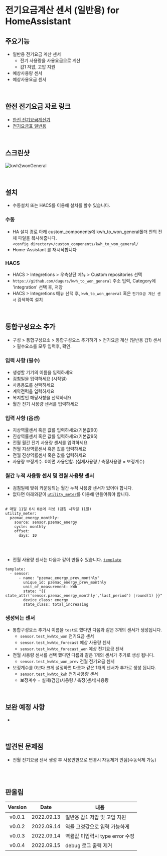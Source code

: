 # 전기요금계산 센서 (일반용) for HomeAssistant

## 주요기능
- 일반용 전기요금 계산 센서
  - 전기 사용량을 사용요금으로 계산
  - 갑1 저압, 고압 지원
- 예상사용량 센서
- 예상사용요금 센서

<br>

## 한전 전기요금 자료 링크
- [한전 전기요금계산기](https://cyber.kepco.co.kr/ckepco/front/jsp/CY/J/A/CYJAPP000NFL.jsp)
- [전기요금표 일반용](https://cyber.kepco.co.kr/ckepco/front/jsp/CY/E/E/CYEEHP00102.jsp)
<br>

## 스크린샷
![kwh2wonGeneral](https://user-images.githubusercontent.com/41262994/189909716-830c056a-5878-475a-90bd-7831afa517f3.png)

<br>

## 설치
- 수동설치 또는 HACS를 이용해 설치를 할수 있습니다.
### 수동
- HA 설치 경로 아래 custom_components에 kwh_to_won_general폴더 안의 전체 파일을 복사해줍니다.<br>
  `<config directory>/custom_components/kwh_to_won_general/`<br>
- Home-Assistant 를 재시작합니다<br>
### HACS
- HACS > Integretions > 우측상단 메뉴 > Custom repositories 선택
- `https://github.com/dugurs/kwh_to_won_general` 주소 입력, Category에 'integration' 선택 후, 저장
- HACS > Integretions 메뉴 선택 후, `kwh_to_won_general` 혹은 `전기요금 계산 센서` 검색하여 설치

<br>


## 통합구성요소 추가
- 구성 > 통합구성요소 > 통합구성요소 추가하기 > 전기요금 계산 (일반용 갑1) 센서 > 필수요소를 모두 입력후, 확인.

### 입력 사항 (필수)
- 생성할 기기의 이름을 입력하세요
- 검침일을 입력하세요 (시작일)
- 사용용도를 선택하세요
- 계약전력을 입력하세요
- 복지할인 해당사항을 선택하세요
- 월간 전기 사용량 센서를 입력하세요
### 입력 사항 (옵션)
- 지상역률센서 혹은 값를 입력하세요(기본값90)
- 진상역률센서 혹은 값를 입력하세요(기본값95)
- 전월 월간 전기 사용량 센서를 입력하세요
- 전월 지상역률센서 혹은 값를 입력하세요
- 전월 진상역률센서 혹은 값를 입력하세요
- 사용량 보정계수. 0이면 사용안함. (실제사용량 / 측정사용량 = 보정계수)
### 월간 누적 사용량 센서 및 전월 사용량 센서
- 검침일에 맞줘 카운팅되는 월간 누적 사용량 센서가 있어야 합니다.
- 없다면 아래와같이 [`utility_meter`](https://www.home-assistant.io/integrations/utility_meter/)를 이용해 만들어줘야 합니다.

```

# 매달 11일 0시 0분에 리셋 (검침 시작일 11일)
utility_meter:
  pzemac_energy_monthly:
    source: sensor.pzemac_energy
    cycle: monthly
    offset:
      days: 10
      
```
<br>

- 전월 사용량 센서는 다음과 같이 만들수 있습니다. [`template`](https://www.home-assistant.io/integrations/template/) 


```
template:
  - sensor:
      - name: "pzemac_energy_prev_monthly"
        unique_id: pzemac_energy_prev_monthly
        unit_of_measurement: kWh
        state: "{{ state_attr('sensor.pzemac_energy_monthly','last_period') |round(1) }}"
        device_class: energy
        state_class: total_increasing
```
### 생성되는 센서
- 통합구성요소 추가시 이름을 `test`로 했다면 다음과 같은 3개의 센서가 생성됩니다.
  - `sensor.test_kwhto_won` 전기요금 센서
  - `sensor.test_kwhto_forecast` 예상 사용량 센서
  - `sensor.test_kwhto_forecast_won` 예상 전기요금 센서
- 전월 사용량 센서를 선택 했다면 다름과 같은 1개의 센서가 추가로 생성 됩니다.
  - `sensor.test_kwhto_won_prev` 전월 전기요금 센서
- 보정계수를 0보다 크게 설정하면 다름과 같은 1개의 센서가 추가로 생성 됩니다.
  - `sensor.test_kwhto_kwh` 전기사용량 센서
  - 보정계수 = 실제(검침)사용량 / 측정(센서)사용량

<br>

## 보완 예정 사항
- 
<br>

## 발견된 문제점
- 전월 전기요금 센서 생성 후 사용안한으로 변경시 자동제거 안됨(수동삭제 가능)
<br>


<br>

## 판올림
| Version | Date        | 내용              |
| :-----: | :---------: | ----------------------- |
| v0.0.1  | 2022.09.13  | 일반용 갑1 저압 및 고압 지원 |
| v0.0.2  | 2022.09.14  | 역률 고정값으로 입력 가능하게 |
| v0.0.3  | 2022.09.14  | 역률값 미입력시 type error 수정 |
| v0.0.4  | 2022.09.15  | debug 로그 출력 제거 |


